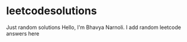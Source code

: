 # leetcodesolutions
Just random solutions
Hello, I'm Bhavya Narnoli.
I add random leetcode answers here
